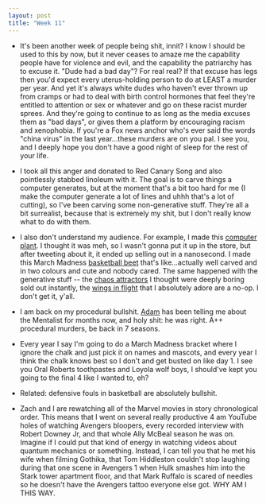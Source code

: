 ```yaml
---
layout: post
title: "Week 11"
---
```

- It's been another week of people being shit, innit? I know I should be 
used to this by now, but it never ceases to amaze me the capability people have for violence
and evil, and the capability the patriarchy has to excuse it. "Dude had a bad day"? For real real?
If that excuse has legs then you'd expect every uterus-holding person to do at LEAST a murder
per year. And yet it's always white dudes who haven't ever thrown up from cramps or had to deal with birth control hormones that feel they're 
entitled to attention or sex or whatever and go on these racist murder sprees. And they're 
going to continue to as long as the media excuses them as "bad days", or gives them a platform by 
encouraging racism and xenophobia. If you're a Fox news anchor who's ever said the
words "china virus" in the last year...these murders are on you pal. I see you, and I deeply hope you don't have a good night of sleep for the rest of your life. 

- I took all this anger and donated to Red Canary Song and also pointlessly stabbed linoleum with it. The goal is to carve things a computer generates, 
but at the moment that's a bit too hard for me (I make the computer generate a lot of lines and uhhh that's a lot of cutting), so I've been carving some non-generative stuff. They're all a bit surrealist, because that is extremely my shit, but I don't really know what to do with them.

- I also don't understand my audience. For example, I made this [computer plant](https://meownica.bigcartel.com/product/the-internet-and-plants). I thought it was meh, so I wasn't gonna put it up in the store, but after tweeting about it, it ended up selling out in a nanosecond. I made this March Madness [basketball beet](https://meownica.bigcartel.com/product/basketball-buzzers-beets) that's 
like...actually well carved and in two colours and cute and nobody cared. The same happened with the generative stuff -- the [chaos attractors](https://meownica.bigcartel.com/product/smoke-1) I thought were deeply boring sold out instantly, the [wings in flight](https://meownica.bigcartel.com/product/flight-3) that 
I absolutely adore are a no-op. I don't get it, y'all. 

- I am back on my procedural bullshit. [Adam](https://twitter.com/mrmrs_) has been telling me about
the Mentalist for months now, and holy shit: he was right. A++ procedural murders, be back in 7 seasons.

- Every year I say I'm going to do a March Madness bracket where I ignore the chalk and just pick it on names and mascots, and every year I think the chalk knows best so I don't and get busted on like day 1. I see you Oral Roberts toothpastes and Loyola wolf boys, I should've kept you going to the final 4 like I wanted to, eh?

- Related: defensive fouls in basketball are absolutely bullshit. 

- Zach and I are rewatching all of the Marvel movies in story chronological order. This means that I went on
several really productive 4 am YouTube holes of watching Avengers bloopers, every recorded interview with Robert Downey Jr, and that whole Ally McBeal season he was on. Imagine if I could put that kind of energy in watching videos about quantum mechanics or something. Instead, I can tell you that he met his wife when filming Gothika, that Tom Hiddleston couldn't stop laughing during that one scene in Avengers 1 when Hulk smashes him into the Stark tower apartment floor, and that Mark Ruffalo is scared of needles so he doesn't have the Avengers tattoo everyone else got. WHY AM I THIS WAY.
